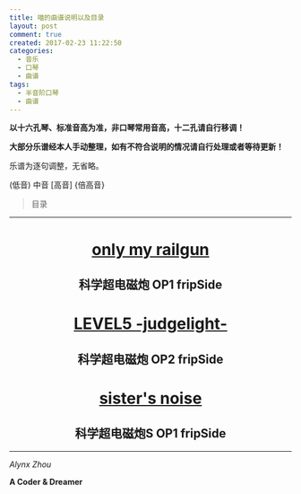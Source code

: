 ```yaml
---
title: 喵的曲谱说明以及目录
layout: post
comment: true
created: 2017-02-23 11:22:50
categories:
  - 音乐
  - 口琴
  - 曲谱
tags:
  - 半音阶口琴
  - 曲谱
---
```

**以十六孔琴、标准音高为准，非口琴常用音高，十二孔请自行移调！**

**大部分乐谱经本人手动整理，如有不符合说明的情况请自行处理或者等待更新！**

乐谱为逐句调整，无省略。

\(低音\)    中音    \[高音\]    {倍高音}

<!--more-->

<blockquote class="center-quote">目录</blockquote>

-------

<h1 style="text-align:center"><a href="../Only-My-Railgun/">only my railgun</a></h3>
<h2 style="text-align:center">科学超电磁炮 OP1 fripSide</h5>

<h1 style="text-align:center"><a href="../LEVEL5-judgelight/">LEVEL5 -judgelight-</a></h3>
<h2 style="text-align:center">科学超电磁炮 OP2 fripSide</h5>

<h1 style="text-align:center"><a href="../Sister-s-Noise/">sister's noise</a></h3>
<h2 style="text-align:center">科学超电磁炮S OP1 fripSide</h5>

-------

*Alynx Zhou*

**A Coder & Dreamer**
